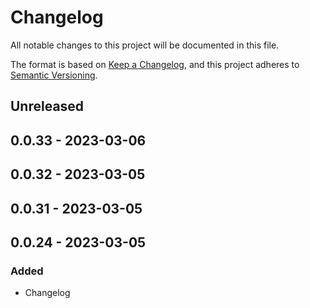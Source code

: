 # Changelog

All notable changes to this project will be documented in this file.

The format is based on [Keep a Changelog](https://keepachangelog.com/en/1.0.0/),
and this project adheres to [Semantic Versioning](https://semver.org/spec/v2.0.0.html).

## Unreleased

## 0.0.33 - 2023-03-06

## 0.0.32 - 2023-03-05

## 0.0.31 - 2023-03-05

## 0.0.24 - 2023-03-05
### Added
- Changelog
